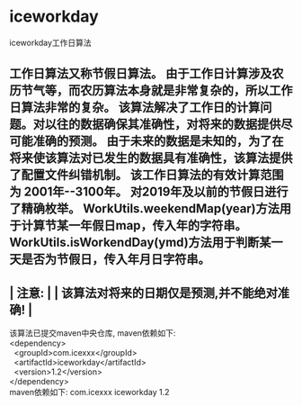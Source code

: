 # iceworkday
iceworkday工作日算法

工作日算法又称节假日算法。
由于工作日计算涉及农历节气等，而农历算法本身就是非常复杂的，所以工作日算法非常的复杂。
该算法解决了工作日的计算问题。对以往的数据确保其准确性，对将来的数据提供尽可能准确的预测。
由于未来的数据是未知的，为了在将来使该算法对已发生的数据具有准确性，该算法提供了配置文件纠错机制。
该工作日算法的有效计算范围为 2001年--3100年。
对2019年及以前的节假日进行了精确枚举。
WorkUtils.weekendMap(year)方法用于计算节某一年假日map，传入年的字符串。
WorkUtils.isWorkendDay(ymd)方法用于判断某一天是否为节假日，传入年月日字符串。
-------------------------------------------------
|  注意:                                         |
|  该算法对将来的日期仅是预测,并不能绝对准确!             |
-------------------------------------------------
该算法已提交maven中央仓库,
maven依赖如下:<br/>
&lt;dependency&gt;<br/>
&nbsp;&nbsp;&lt;groupId&gt;com.icexxx&lt;/groupId&gt;<br/>
&nbsp;&nbsp;&lt;artifactId&gt;iceworkday&lt;/artifactId&gt;<br/>
&nbsp;&nbsp;&lt;version&gt;1.2&lt;/version&gt;<br/>
&lt;/dependency&gt;<br/>
maven依赖如下:
<dependency>
    <groupId>com.icexxx</groupId>
    <artifactId>iceworkday</artifactId>
    <version>1.2</version>
</dependency>
